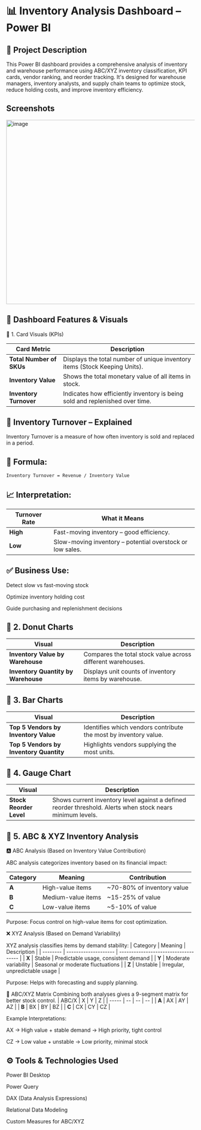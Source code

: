 # 📊 Inventory Analysis Dashboard – Power BI
## 🧾 Project Description
This Power BI dashboard provides a comprehensive analysis of inventory and warehouse performance using ABC/XYZ inventory classification, KPI cards, vendor ranking, and reorder tracking. It's designed for warehouse managers, inventory analysts, and supply chain teams to optimize stock, reduce holding costs, and improve inventory efficiency.
## Screenshots
<img width="866" height="492" alt="image" src="https://github.com/user-attachments/assets/5b1c606c-17ad-4380-b3be-f657644d16b1" />



## 📁 Dashboard Features & Visuals
🔹 1. Card Visuals (KPIs)

| Card Metric              | Description                                                                  |
| ------------------------ | ---------------------------------------------------------------------------- |
| **Total Number of SKUs** | Displays the total number of unique inventory items (Stock Keeping Units).   |
| **Inventory Value**      | Shows the total monetary value of all items in stock.                        |
| **Inventory Turnover**   | Indicates how efficiently inventory is being sold and replenished over time. |

## 🔄 Inventory Turnover – Explained

Inventory Turnover is a measure of how often inventory is sold and replaced in a period.
## 📌 Formula:

`Inventory Turnover = Revenue / Inventory Value
`

## 📈 Interpretation:
| Turnover Rate | What it Means                                             |
| ------------- | --------------------------------------------------------- |
| **High**      | Fast-moving inventory – good efficiency.                  |
| **Low**       | Slow-moving inventory – potential overstock or low sales. |


## ✅ Business Use:
Detect slow vs fast-moving stock

Optimize inventory holding cost

Guide purchasing and replenishment decisions

## 🔹 2. Donut Charts
| Visual                              | Description                                                 |
| ----------------------------------- | ----------------------------------------------------------- |
| **Inventory Value by Warehouse**    | Compares the total stock value across different warehouses. |
| **Inventory Quantity by Warehouse** | Displays unit counts of inventory items by warehouse.       |

## 🔹 3. Bar Charts
| Visual                                  | Description                                                      |
| --------------------------------------- | ---------------------------------------------------------------- |
| **Top 5 Vendors by Inventory Value**    | Identifies which vendors contribute the most by inventory value. |
| **Top 5 Vendors by Inventory Quantity** | Highlights vendors supplying the most units.                     |

## 🔹 4. Gauge Chart
| Visual                  | Description                                                                                                |
| ----------------------- | ---------------------------------------------------------------------------------------------------------- |
| **Stock Reorder Level** | Shows current inventory level against a defined reorder threshold. Alerts when stock nears minimum levels. |

## 🔹 5. ABC & XYZ Inventory Analysis
🅰️ ABC Analysis (Based on Inventory Value Contribution)

ABC analysis categorizes inventory based on its financial impact:

| Category | Meaning            | Contribution               |
| -------- | ------------------ | -------------------------- |
| **A**    | High-value items   | ~70-80% of inventory value |
| **B**    | Medium-value items | ~15-25% of value           |
| **C**    | Low-value items    | ~5-10% of value            |


Purpose: Focus control on high-value items for cost optimization.

❌ XYZ Analysis (Based on Demand Variability)


XYZ analysis classifies items by demand stability:
| Category | Meaning              | Description                          |
| -------- | -------------------- | ------------------------------------ |
| **X**    | Stable               | Predictable usage, consistent demand |
| **Y**    | Moderate variability | Seasonal or moderate fluctuations    |
| **Z**    | Unstable             | Irregular, unpredictable usage       |

Purpose: Helps with forecasting and supply planning.


🧠 ABC/XYZ Matrix
Combining both analyses gives a 9-segment matrix for better stock control.
| ABC/X | X  | Y  | Z  |
| ----- | -- | -- | -- |
| **A** | AX | AY | AZ |
| **B** | BX | BY | BZ |
| **C** | CX | CY | CZ |

Example Interpretations:


AX → High value + stable demand → High priority, tight control

CZ → Low value + unstable → Low priority, minimal stock

## ⚙️ Tools & Technologies Used

Power BI Desktop

Power Query

DAX (Data Analysis Expressions)

Relational Data Modeling

Custom Measures for ABC/XYZ






